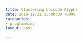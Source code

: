 ```yaml
---
title: Clustering Unicode Glyphs
date: 2019-12-21 15:00:00 +0000
categories:
- programming
layout: post

---
```

